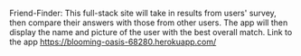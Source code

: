 Friend-Finder: This full-stack site will take in results from users' survey, then compare their answers with those from other users. The app will then display the name and picture of the user with the best overall match.
Link to the app https://blooming-oasis-68280.herokuapp.com/
